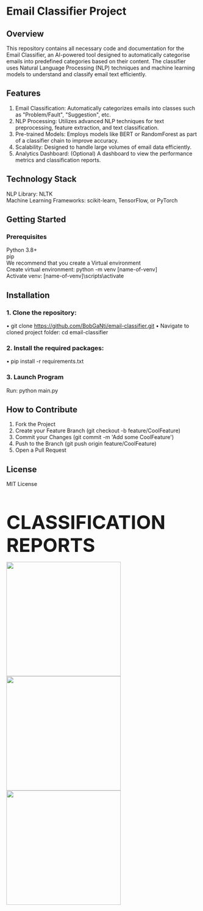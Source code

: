 # Email Classifier Project
## Overview
This repository contains all necessary code and documentation for the Email Classifier, an AI-powered tool designed to automatically categorise emails into predefined categories based on their content. The classifier uses Natural Language Processing (NLP) techniques and machine learning models to understand and classify email text efficiently.<br>
## Features
1.	Email Classification: Automatically categorizes emails into classes such as "Problem/Fault", "Suggestion", etc.
2.	NLP Processing: Utilizes advanced NLP techniques for text preprocessing, feature extraction, and text classification.
3.	Pre-trained Models: Employs models like BERT or RandomForest as part of a classifier chain to improve accuracy.
4.	Scalability: Designed to handle large volumes of email data efficiently.
5.	Analytics Dashboard: (Optional) A dashboard to view the performance metrics and classification reports.
## Technology Stack
  NLP Library: NLTK <br>
  Machine Learning Frameworks: scikit-learn, TensorFlow, or PyTorch <br>

## Getting Started
### Prerequisites
Python 3.8+ <br>
pip <br>
We recommend that you create a Virtual environment <br>
Create virtual environment: python -m venv [name-of-venv] <br>
Activate venv: [name-of-venv]\scripts\activate <br>
## Installation
### 1.	Clone the repository:
•	git clone https://github.com/BobGaNti/email-classifier.git
•	Navigate to cloned project folder: cd email-classifier
### 2.	Install the required packages:
•	pip install -r requirements.txt
### 3.	Launch Program
Run: python main.py
## How to Contribute
1.	Fork the Project
2.	Create your Feature Branch (git checkout -b feature/CoolFeature)
3.	Commit your Changes (git commit -m 'Add some CoolFeature')
4.	Push to the Branch (git push origin feature/CoolFeature)
5.	Open a Pull Request

## License
MIT License

<br><br>

<div>
  <p><strong><span style="font-size:50px;">CLASSIFICATION REPORTS</span></strong></p>
  <img src="https://github.com/BobGanti/EmailClassifier/assets/29084030/d5a5dff5-d2d1-4b75-aff9-77601df6f4b8" width=300px /> 
  <img src="https://github.com/BobGanti/EmailClassifier/assets/29084030/ef810480-d0cd-460f-8864-03f6a704d6bd" width=300px /> 
  <img src="https://github.com/BobGanti/EmailClassifier/assets/29084030/41e5ae52-6f0b-4c08-b412-be7da12a2da8" width=300px />
</div>



